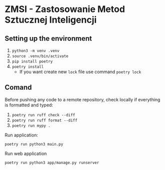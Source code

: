 # ZMSI - Zastosowanie Metod Sztucznej Inteligencji

## Setting up the environment

1. `python3 -m venv .venv`
2. `source .venv/bin/activate`
3. `pip install poetry`
4. `poetry install`
    - If you want create new `lock` file use command `poetry lock`

## Comand
Before pushing any code to a remote repository, check locally if everything is formatted and typed:
1. `poetry run ruff check --diff`
2. `poetry run ruff format --diff`
3. `poetry run mypy .`

Run application:

`poetry run python3 main.py`

Run web application

`poetry run python3 app/manage.py runserver`
